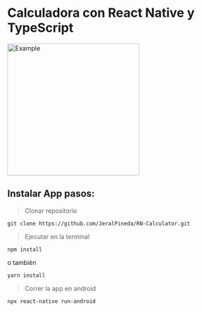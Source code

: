 # Calculadora con React Native y TypeScript

  <image src='./src/assets/calculadora-ios.jpeg' alt='Example' width='300' />

## Instalar App pasos:

> Clonar repositorio

```
git clone https://github.com/JeralPineda/RN-Calculator.git
```

> Ejecutar en la terminal

```
npm install
```

o también

```
yarn install
```

> Correr la app en android

```
npx react-native run-android
```

